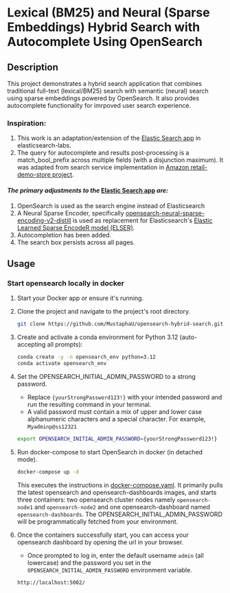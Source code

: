 # Lexical (BM25) and Neural (Sparse Embeddings) Hybrid Search with Autocomplete Using OpenSearch

## Description
This project demonstrates a hybrid search application that combines traditional full-text (lexical/BM25) search with semantic (neural) search using sparse embeddings powered by OpenSearch. It also provides autocomplete functionality for imrpoved user search experience.

### Inspiration:  
1. This work is an adaptation/extension of the [Elastic Search app](https://github.com/elastic/elasticsearch-labs/tree/main/example-apps/search-tutorial/v3/search-tutorial) in elasticsearch-labs.
2. The query for autocomplete and results post-processing is a match_bool_prefix across multiple fields (with a disjunction maximum). It was adapted from search service implementation in [Amazon retail-demo-store project](https://github.com/aws-samples/retail-demo-store/blob/master/src/search/src/search-service/app.py).

#### *The primary adjustments to the* [Elastic Search app](https://github.com/elastic/elasticsearch-labs/tree/main/example-apps/search-tutorial/v3/search-tutorial) *are:*
1. OpenSearch is used as the search engine instead of Elasticsearch
2. A Neural Sparse Encoder, specifically [opensearch-neural-sparse-encoding-v2-distill](https://huggingface.co/opensearch-project/opensearch-neural-sparse-encoding-v2-distill) is used as replacement for Elasticsearch's [Elastic Learned Sparse EncodeR model (ELSER)](https://www.elastic.co/docs/solutions/search/semantic-search/semantic-search-elser-ingest-pipelines#:~:text=Elastic%20Learned%20Sparse%20EncodeR%20%2D%20or%20ELSER%20%2D%20is%20an%20NLP%20model%20trained%20by%20Elastic%20that%20enables%20you%20to%20perform%20semantic%20search%20by%20using%20sparse%20vector%20representation).
3. Autocompletion has been added.
4. The search box persists across all pages.



## Usage

### Start opensearch locally in docker
1. Start your Docker app or ensure it's running.
2. Clone the project and navigate to the project's root directory.
    ```bash
    git clone https://github.com/MustaphaU/opensearch-hybrid-search.git && cd opensearch-hybrid-search
    ```
3. Create and activate a conda environment for Python 3.12 (auto-accepting all prompts):
    ```bash
    conda create -y -n opensearch_env python=3.12
    conda activate opensearch_env
    ```
4. Set the OPENSEARCH_INITIAL_ADMIN_PASSWORD to a strong password.   
    * Replace `{yourStrongPassword123!}` with your intended password and run the resulting command in your terminal.  
    * A valid password must contain a mix of upper and lower case alphanumeric characters and a special character. For example, `Myadminp@ss12321`  
    ```bash
    export OPENSEARCH_INITIAL_ADMIN_PASSWORD={yourStrongPassword123!}
    ```
5. Run docker-compose to start OpenSearch in docker (in detached mode).
    ```bash
    docker-compose up -d
    ```
    This executes the instructions in [docker-compose.yaml](docker-compose.yml). It primarily pulls the latest opensearch and opensearch-dashboards images, and starts three containers: two opensearch cluster nodes namely `opensearch-node1` and `opensearch-node2` and one opensearch-dashboard named `opensearch-dashboards`.
    The OPENSEARCH_INITIAL_ADMIN_PASSWORD will be programmatically fetched from your environment.

6. Once the containers successfully start, you can access your opensearch dashboard by opening the url in your browser.  
    * Once prompted to log in, enter the default username `admin` (all lowercase) and the password you set in the `OPENSEARCH_INITIAL_ADMIN_PASSWORD` environment variable.
    ```bash
    http://localhost:5002/
    ```










